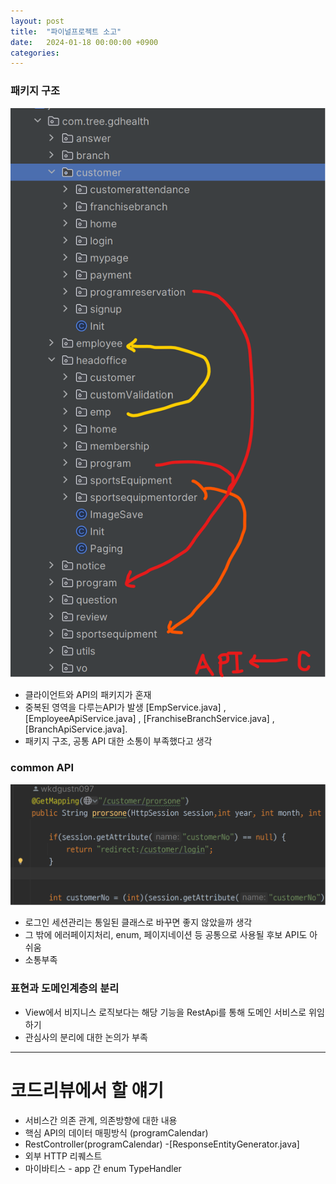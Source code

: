 ```yaml
---
layout: post
title:  "파이널프로젝트 소고"
date:   2024-01-18 00:00:00 +0900
categories: 
---
```

### 패키지 구조
![img.png](/img/img.png)
- 클라이언트와 API의 패키지가 혼재
- 중복된 영역을 다루는API가 발생 [EmpService.java] ,[EmployeeApiService.java] , [FranchiseBranchService.java] , [BranchApiService.java].
- 패키지 구조, 공통 API 대한 소통이 부족했다고 생각

### common API
![img_1.png](/img/img_1.png)
- 로그인 세션관리는 통일된 클래스로 바꾸면 좋지 않았을까 생각
- 그 밖에 에러페이지처리, enum, 페이지네이션 등 공통으로 사용될 후보 API도 아쉬움
- 소통부족

### 표현과 도메인계층의 분리
- View에서 비지니스 로직보다는 해당 기능을 RestApi를 통해 도메인 서비스로 위임하기
- 관심사의 분리에 대한 논의가 부족

---

# 코드리뷰에서 할 얘기
- 서비스간 의존 관계, 의존방향에 대한 내용
-  핵심 API의 데이터 매핑방식 (programCalendar)
-  RestController(programCalendar)
   -[ResponseEntityGenerator.java]
-  외부 HTTP 리퀘스트
- 마이바티스 - app 간 enum TypeHandler
